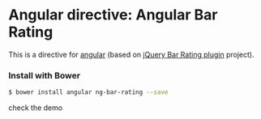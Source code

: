 # Angular directive: Angular Bar Rating

This is a directive for [angular](https://github.com/angular/angular.js) (based on [jQuery Bar Rating plugin](https://github.com/antennaio/jquery-bar-rating) project).


### Install with Bower

```bash
$ bower install angular ng-bar-rating --save
```

check the demo
